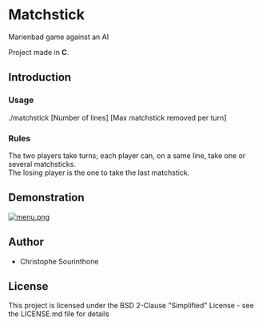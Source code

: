 # Matchstick
Marienbad game against an AI

Project made in __C__.

## Introduction
### Usage
./matchstick [Number of lines] [Max matchstick removed per turn]
### Rules

The two players take turns; each player can, on a same line, take one or several matchsticks.<br />
The losing player is the one to take the last matchstick.<br />

## Demonstration

[![menu.png](https://imgur.com/JMt3aak.png)](https://imgur.com/JMt3aak.png)

## Author
 * Christophe Sourinthone
 
## License
This project is licensed under the BSD 2-Clause "Simplified" License - see the LICENSE.md file for details<br />
